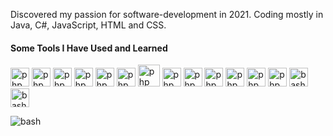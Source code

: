 Discovered my passion for software-development in 2021. Coding mostly in Java, C#, JavaScript, HTML and CSS.

<h4>Some Tools I Have Used and Learned</h4>
<p align="left"> 
<img src="https://cdn.jsdelivr.net/gh/devicons/devicon/icons/java/java-original.svg" alt="php" width="30" height="30"/> 
<img src="https://cdn.jsdelivr.net/gh/devicons/devicon/icons/csharp/csharp-original.svg" alt="php" width="30" height="30"/> 
<img src="https://cdn.jsdelivr.net/gh/devicons/devicon/icons/javascript/javascript-original.svg" alt="php" width="30" height="30"/>
<img src="https://cdn.jsdelivr.net/gh/devicons/devicon/icons/html5/html5-original.svg" alt="php" width="30" height="30"/>
  <img src="https://cdn.jsdelivr.net/gh/devicons/devicon/icons/css3/css3-original.svg" alt="php" width="30" height="30"/>
  <img src="https://cdn.jsdelivr.net/gh/devicons/devicon/icons/mysql/mysql-original.svg" alt="php" width="30" height="30"/>
  <img src="https://cdn.jsdelivr.net/gh/devicons/devicon/icons/docker/docker-original.svg" alt="php" width="35" height="35"/>
  <img src="https://cdn.jsdelivr.net/gh/devicons/devicon/icons/markdown/markdown-original.svg" alt="php" width="30" height="30"/>
  <img src="https://cdn.jsdelivr.net/gh/devicons/devicon/icons/vim/vim-original.svg" alt="php" width="30" height="30"/>
   <img src="https://cdn.jsdelivr.net/gh/devicons/devicon/icons/git/git-original.svg" alt="php" width="30" height="30"/>
    <img src="https://cdn.jsdelivr.net/gh/devicons/devicon/icons/intellij/intellij-original.svg" alt="php" width="30" height="30"/>
  <img src="https://cdn.jsdelivr.net/gh/devicons/devicon/icons/visualstudio/visualstudio-plain.svg" alt="php" width="30" height="30"/>
  <img src="https://cdn.jsdelivr.net/gh/devicons/devicon/icons/vscode/vscode-original-wordmark.svg" alt="php" width="30" height="30"/>
<img src="https://cdn.jsdelivr.net/gh/devicons/devicon/icons/bash/bash-original.svg" alt="bash" width="30" height="30"/>
  <!--<img src="https://cdn.jsdelivr.net/gh/devicons/devicon/icons/spring/spring-original.svg" alt="php" width="30" height="30"/>-->
  <img src="https://cdn.jsdelivr.net/gh/devicons/devicon/icons/bash/bash-original.svg" alt="bash" width="30" height="30"/>
</p>
<p align="left"> <img src="![Screenshot 2022-12-16 at 21 31 28](https://user-images.githubusercontent.com/103879144/208184232-c4382f79-14ae-4456-b9d6-9df0362a2d09.png)" alt="bash" />

  </p>


